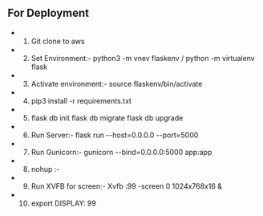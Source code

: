 ## For Deployment
* 1. Git clone to aws
* 2. Set Environment:- python3 -m vnev flaskenv / python -m virtualenv flask
* 3. Activate environment:- source flaskenv/bin/activate
* 4. pip3 install -r requirements.txt
* 5. flask db init    flask db migrate   flask db upgrade
* 6. Run Server:- flask run --host=0.0.0.0 --port=5000
* 7. Run Gunicorn:- gunicorn --bind=0.0.0.0:5000 app:app
* 8. nohup :- 
* 9. Run XVFB for screen:- Xvfb :99 -screen 0 1024x768x16 &
* 10. export DISPLAY: 99



